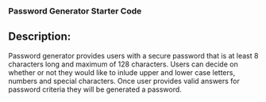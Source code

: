 ### Password Generator Starter Code

## Description:

Password generator provides users with a secure password that is at least 8 characters long and maximum of 128 characters. Users can decide on whether or not they would like to inlude upper and lower case letters, numbers and special characters. Once user provides valid answers for password criteria they will be generated a password.




